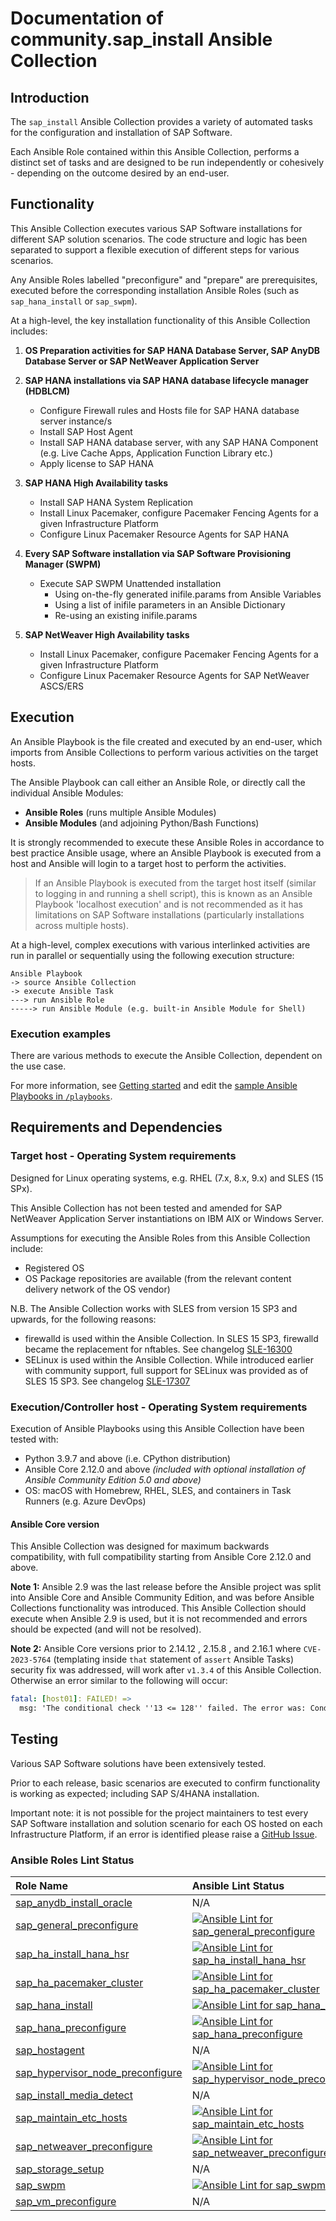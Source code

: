 # Documentation of community.sap_install Ansible Collection

## Introduction

The `sap_install` Ansible Collection provides a variety of automated tasks for the configuration and installation of SAP Software.

Each Ansible Role contained within this Ansible Collection, performs a distinct set of tasks and are designed to be run independently or cohesively - depending on the outcome desired by an end-user.


## Functionality

This Ansible Collection executes various SAP Software installations for different SAP solution scenarios. The code structure and logic has been separated to support a flexible execution of different steps for various scenarios.

Any Ansible Roles labelled "preconfigure" and "prepare" are prerequisites, executed before the corresponding installation Ansible Roles (such as `sap_hana_install` or `sap_swpm`).

At a high-level, the key installation functionality of this Ansible Collection includes:

1. **OS Preparation activities for SAP HANA Database Server, SAP AnyDB Database Server or SAP NetWeaver Application Server**

2. **SAP HANA installations via SAP HANA database lifecycle manager (HDBLCM)**
   - Configure Firewall rules and Hosts file for SAP HANA database server instance/s
   - Install SAP Host Agent
   - Install SAP HANA database server, with any SAP HANA Component (e.g. Live Cache Apps, Application Function Library etc.)
   - Apply license to SAP HANA

3. **SAP HANA High Availability tasks**
   - Install SAP HANA System Replication
   - Install Linux Pacemaker, configure Pacemaker Fencing Agents for a given Infrastructure Platform
   - Configure Linux Pacemaker Resource Agents for SAP HANA

4. **Every SAP Software installation via SAP Software Provisioning Manager (SWPM)**
    - Execute SAP SWPM Unattended installation
        - Using on-the-fly generated inifile.params from Ansible Variables
        - Using a list of inifile parameters in an Ansible Dictionary
        - Re-using an existing inifile.params

5. **SAP NetWeaver High Availability tasks**
   - Install Linux Pacemaker, configure Pacemaker Fencing Agents for a given Infrastructure Platform
   - Configure Linux Pacemaker Resource Agents for SAP NetWeaver ASCS/ERS


## Execution

An Ansible Playbook is the file created and executed by an end-user, which imports from Ansible Collections to perform various activities on the target hosts.

The Ansible Playbook can call either an Ansible Role, or directly call the individual Ansible Modules:

- **Ansible Roles** (runs multiple Ansible Modules)
- **Ansible Modules** (and adjoining Python/Bash Functions)

It is strongly recommended to execute these Ansible Roles in accordance to best practice Ansible usage, where an Ansible Playbook is executed from a host and Ansible will login to a target host to perform the activities.

> If an Ansible Playbook is executed from the target host itself (similar to logging in and running a shell script), this is known as an Ansible Playbook 'localhost execution' and is not recommended as it has limitations on SAP Software installations (particularly installations across multiple hosts).

At a high-level, complex executions with various interlinked activities are run in parallel or sequentially using the following execution structure:

```
Ansible Playbook
-> source Ansible Collection
-> execute Ansible Task
---> run Ansible Role
-----> run Ansible Module (e.g. built-in Ansible Module for Shell)
```

### Execution examples

There are various methods to execute the Ansible Collection, dependent on the use case.

For more information, see [Getting started](./docs/getting_started) and edit the [sample Ansible Playbooks in `/playbooks`](../playbooks/).


## Requirements and Dependencies

### Target host - Operating System requirements

Designed for Linux operating systems, e.g. RHEL (7.x, 8.x, 9.x) and SLES (15 SPx).

This Ansible Collection has not been tested and amended for SAP NetWeaver Application Server instantiations on IBM AIX or Windows Server.

Assumptions for executing the Ansible Roles from this Ansible Collection include:

- Registered OS
- OS Package repositories are available (from the relevant content delivery network of the OS vendor)

N.B. The Ansible Collection works with SLES from version 15 SP3 and upwards, for the following reasons:

- firewalld is used within the Ansible Collection. In SLES 15 SP3, firewalld became the replacement for nftables. See changelog [SLE-16300](https://www.suse.com/releasenotes/x86_64/SUSE-SLES/15-SP3/index.html#jsc-SLE-16300)
- SELinux is used within the Ansible Collection. While introduced earlier with community support, full support for SELinux was provided as of SLES 15 SP3. See changelog [SLE-17307](https://www.suse.com/releasenotes/x86_64/SUSE-SLES/15-SP3/index.html#jsc-SLE-17307)

### Execution/Controller host - Operating System requirements

Execution of Ansible Playbooks using this Ansible Collection have been tested with:
- Python 3.9.7 and above (i.e. CPython distribution)
- Ansible Core 2.12.0 and above _(included with optional installation of Ansible Community Edition 5.0 and above)_
- OS: macOS with Homebrew, RHEL, SLES, and containers in Task Runners (e.g. Azure DevOps)

#### Ansible Core version

This Ansible Collection was designed for maximum backwards compatibility, with full compatibility starting from Ansible Core 2.12.0 and above.

**Note 1:** Ansible 2.9 was the last release before the Ansible project was split into Ansible Core and Ansible Community Edition, and was before Ansible Collections functionality was introduced. This Ansible Collection should execute when Ansible 2.9 is used, but it is not recommended and errors should be expected (and will not be resolved).

**Note 2:** Ansible Core versions prior to 2.14.12 , 2.15.8 , and 2.16.1 where `CVE-2023-5764` (templating inside `that` statement of `assert` Ansible Tasks) security fix was addressed, will work after `v1.3.4` of this Ansible Collection. Otherwise an error similar to the following will occur:

```yaml
fatal: [host01]: FAILED! =>
  msg: 'The conditional check ''13 <= 128'' failed. The error was: Conditional is marked as unsafe, and cannot be evaluated.'
```


## Testing

Various SAP Software solutions have been extensively tested.

Prior to each release, basic scenarios are executed to confirm functionality is working as expected; including SAP S/4HANA installation.

Important note: it is not possible for the project maintainers to test every SAP Software installation and solution scenario for each OS hosted on each Infrastructure Platform, if an error is identified please raise a [GitHub Issue](/../../issues/).


### Ansible Roles Lint Status

| Role Name | Ansible Lint Status |
| :--- | :--- |
| [sap_anydb_install_oracle](https://github.com/sap-linuxlab/community.sap_install/tree/main/roles/sap_anydb_install_oracle) | N/A |
| [sap_general_preconfigure](https://github.com/sap-linuxlab/community.sap_install/tree/main/roles/sap_general_preconfigure) | [![Ansible Lint for sap_general_preconfigure](https://github.com/sap-linuxlab/community.sap_install/actions/workflows/ansible-lint-sap_general_preconfigure.yml/badge.svg)](https://github.com/sap-linuxlab/community.sap_install/actions/workflows/ansible-lint-sap_general_preconfigure.yml) |
| [sap_ha_install_hana_hsr](https://github.com/sap-linuxlab/community.sap_install/tree/main/roles/sap_ha_install_hana_hsr) | [![Ansible Lint for sap_ha_install_hana_hsr](https://github.com/sap-linuxlab/community.sap_install/actions/workflows/ansible-lint-sap_ha_install_hana_hsr.yml/badge.svg)](https://github.com/sap-linuxlab/community.sap_install/actions/workflows/ansible-lint-sap_ha_install_hana_hsr.yml) |
| [sap_ha_pacemaker_cluster](https://github.com/sap-linuxlab/community.sap_install/tree/main/roles/sap_ha_pacemaker_cluster) | [![Ansible Lint for sap_ha_pacemaker_cluster](https://github.com/sap-linuxlab/community.sap_install/actions/workflows/ansible-lint-sap_ha_pacemaker_cluster.yml/badge.svg)](https://github.com/sap-linuxlab/community.sap_install/actions/workflows/ansible-lint-sap_ha_pacemaker_cluster.yml) |
| [sap_hana_install](https://github.com/sap-linuxlab/community.sap_install/tree/main/roles/sap_hana_install) | [![Ansible Lint for sap_hana_install](https://github.com/sap-linuxlab/community.sap_install/actions/workflows/ansible-lint-sap_hana_install.yml/badge.svg)](https://github.com/sap-linuxlab/community.sap_install/actions/workflows/ansible-lint-sap_hana_install.yml) |
| [sap_hana_preconfigure](https://github.com/sap-linuxlab/community.sap_install/tree/main/roles/sap_hana_preconfigure) | [![Ansible Lint for sap_hana_preconfigure](https://github.com/sap-linuxlab/community.sap_install/actions/workflows/ansible-lint-sap_hana_preconfigure.yml/badge.svg)](https://github.com/sap-linuxlab/community.sap_install/actions/workflows/ansible-lint-sap_hana_preconfigure.yml) |
| [sap_hostagent](https://github.com/sap-linuxlab/community.sap_install/tree/main/roles/sap_hostagent) | N/A |
| [sap_hypervisor_node_preconfigure](https://github.com/sap-linuxlab/community.sap_install/tree/main/roles/sap_hypervisor_node_preconfigure) | [![Ansible Lint for sap_hypervisor_node_preconfigure](https://github.com/sap-linuxlab/community.sap_install/actions/workflows/ansible-lint-sap_hypervisor_node_preconfigure.yml/badge.svg)](https://github.com/sap-linuxlab/community.sap_install/actions/workflows/ansible-lint-sap_hypervisor_node_preconfigure.yml) |
| [sap_install_media_detect](https://github.com/sap-linuxlab/community.sap_install/tree/main/roles/sap_install_media_detect) | N/A |
| [sap_maintain_etc_hosts](https://github.com/sap-linuxlab/community.sap_install/tree/main/roles/sap_maintain_etc_hosts) | [![Ansible Lint for sap_maintain_etc_hosts](https://github.com/sap-linuxlab/community.sap_install/actions/workflows/ansible-lint-sap_maintain_etc_hosts.yml/badge.svg)](https://github.com/sap-linuxlab/community.sap_install/actions/workflows/ansible-lint-sap_maintain_etc_hosts.yml) |
| [sap_netweaver_preconfigure](https://github.com/sap-linuxlab/community.sap_install/tree/main/roles/sap_netweaver_preconfigure) | [![Ansible Lint for sap_netweaver_preconfigure](https://github.com/sap-linuxlab/community.sap_install/actions/workflows/ansible-lint-sap_netweaver_preconfigure.yml/badge.svg)](https://github.com/sap-linuxlab/community.sap_install/actions/workflows/ansible-lint-sap_netweaver_preconfigure.yml) |
| [sap_storage_setup](https://github.com/sap-linuxlab/community.sap_install/tree/main/roles/sap_storage_setup) | N/A |
| [sap_swpm](https://github.com/sap-linuxlab/community.sap_install/tree/main/roles/sap_swpm) | [![Ansible Lint for sap_swpm](https://github.com/sap-linuxlab/community.sap_install/actions/workflows/ansible-lint-sap_swpm.yml/badge.svg)](https://github.com/sap-linuxlab/community.sap_install/actions/workflows/ansible-lint-sap_swpm.yml) |
| [sap_vm_preconfigure](https://github.com/sap-linuxlab/community.sap_install/tree/main/roles/sap_vm_preconfigure) | N/A |
